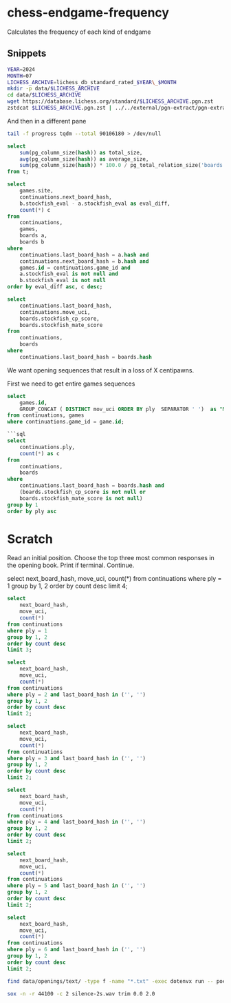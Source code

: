 # chess-endgame-frequency
Calculates the frequency of each kind of endgame

## Snippets

```bash
YEAR=2024
MONTH=07
LICHESS_ARCHIVE=lichess_db_standard_rated_$YEAR\_$MONTH
mkdir -p data/$LICHESS_ARCHIVE
cd data/$LICHESS_ARCHIVE
wget https://database.lichess.org/standard/$LICHESS_ARCHIVE.pgn.zst
zstdcat $LICHESS_ARCHIVE.pgn.zst | ../../external/pgn-extract/pgn-extract -R ../../external/pgn-extract/roster -#1000000 --minply 3 --tsv -t tag-criteria.txt  --tagsubstr -Wuci 2> progress
```

And then in a different pane

```bash
tail -f progress tqdm --total 90106180 > /dev/null
```

```sql
select
    sum(pg_column_size(hash)) as total_size,
    avg(pg_column_size(hash)) as average_size,
    sum(pg_column_size(hash)) * 100.0 / pg_total_relation_size('boards') as percentage
from t;
```

```sql
select
    games.site,
    continuations.next_board_hash,
    b.stockfish_eval - a.stockfish_eval as eval_diff,
    count(*) c
from
    continuations,
    games,
    boards a,
    boards b
where
    continuations.last_board_hash = a.hash and
    continuations.next_board_hash = b.hash and
    games.id = continuations.game_id and
    a.stockfish_eval is not null and
    b.stockfish_eval is not null
order by eval_diff asc, c desc;
```

```sql
select
    continuations.last_board_hash,
    continuations.move_uci,
    boards.stockfish_cp_score,
    boards.stockfish_mate_score
from
    continuations,
    boards
where
    continuations.last_board_hash = boards.hash
```

We want opening sequences that result in a loss of X centipawns.

First we need to get entire games sequences

```sql
select 
    games.id,
    GROUP_CONCAT ( DISTINCT mov_uci ORDER BY ply  SEPARATOR ' ')  as "Move UCIs" 
from continuations, games
where continuations.game_id = game.id;

```sql
select
    continuations.ply,
    count(*) as c
from
    continuations,
    boards
where
    continuations.last_board_hash = boards.hash and
    (boards.stockfish_cp_score is not null or
    boards.stockfish_mate_score is not null)
group by 1
order by ply asc
```

# Scratch

Read an initial position. Choose the top three most common responses in the opening book. Print if terminal. Continue.

select next_board_hash, move_uci, count(*) from continuations where ply = 1 group by 1, 2 order by count desc limit 4;

```sql
select
    next_board_hash,
    move_uci,
    count(*)
from continuations
where ply = 1
group by 1, 2
order by count desc
limit 3;

select
    next_board_hash,
    move_uci,
    count(*)
from continuations
where ply = 2 and last_board_hash in ('', '')
group by 1, 2
order by count desc
limit 2;

select
    next_board_hash,
    move_uci,
    count(*)
from continuations
where ply = 3 and last_board_hash in ('', '')
group by 1, 2
order by count desc
limit 2;

select
    next_board_hash,
    move_uci,
    count(*)
from continuations
where ply = 4 and last_board_hash in ('', '')
group by 1, 2
order by count desc
limit 2;

select
    next_board_hash,
    move_uci,
    count(*)
from continuations
where ply = 5 and last_board_hash in ('', '')
group by 1, 2
order by count desc
limit 2;

select
    next_board_hash,
    move_uci,
    count(*)
from continuations
where ply = 6 and last_board_hash in ('', '')
group by 1, 2
order by count desc
limit 2;
```

```bash
find data/openings/text/ -type f -name "*.txt" -exec dotenvx run -- poetry run scripts/tts.py {} -o {}.mp3 ";"
```

```bash
sox -n -r 44100 -c 2 silence-2s.wav trim 0.0 2.0
```
